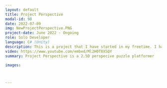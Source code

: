 ```yaml
---
layout: default
title: Project Perspective
modal-id: 98
date: 2022-07-09
img: NewProjectPerspective.PNG
project-date: June 2022 - Ongoing
role: Solo Developer
language: C# (Unity)
description: This is a project that I have started in my freetime. I have always been fascinated by perspectives and puzzles, and about 7 years ago when I was in college I had an idea for a platformer in which you could adjust how much the camera can be angled in order to make new clues and items visible from behind walls. I finally decided to make this mechanic into a game. Though it is still just a prototype, I have level designs already drawn out and a development plan ready to follow. I have also been doing the art and modelling for this.
video: https://www.youtube.com/embed/Ml2H0T8XSQY
summary: Project Perspective is a 2.5D perspecive puzzle platformer

images:



---
```

